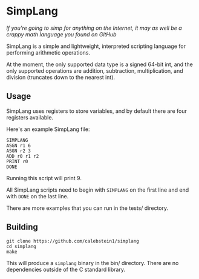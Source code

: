 # SimpLang

_If you're going to simp for anything on the Internet, it may as well be a crappy math language you found on GitHub_

SimpLang is a simple and lightweight, interpreted scripting language for performing arithmetic operations.

At the moment, the only supported data type is a signed 64-bit int, and the only supported operations are addition, subtraction, multiplication, and division (truncates down to the nearest int).

## Usage

SimpLang uses registers to store variables, and by default there are four registers available.

Here's an example SimpLang file:

```
SIMPLANG
ASGN r1 6
ASGN r2 3
ADD r0 r1 r2
PRINT r0
DONE
```

Running this script will print 9.

All SimpLang scripts need to begin with `SIMPLANG` on the first line and end with `DONE` on the last line.

There are more examples that you can run in the tests/ directory.

## Building

```
git clone https://github.com/calebstein1/simplang
cd simplang
make
```

This will produce a `simplang` binary in the bin/ directory.
There are no dependencies outside of the C standard library.
